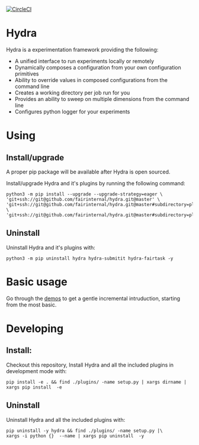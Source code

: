 [![CircleCI](https://circleci.com/gh/fairinternal/hydra.svg?style=svg&circle-token=af199cd2deca9e70e53776f9ded96284b10687e9)](https://circleci.com/gh/fairinternal/hydra)
# Hydra
Hydra is a experimentation framework providing the following:
 * A unified interface to run experiments locally or remotely
 * Dynamically composes a configuration from your own configuration primitives
 * Ability to override values in composed configurations from the command line
 * Creates a working directory per job run for you
 * Provides an ability to sweep on multiple dimensions from the command line
 * Configures python logger for your experiments

# Using
## Install/upgrade
A proper pip package will be available after Hydra is open sourced.

Install/upgrade Hydra and it's plugins by running the following command:
```
python3 -m pip install --upgrade --upgrade-strategy=eager \
'git+ssh://git@github.com/fairinternal/hydra.git@master' \
'git+ssh://git@github.com/fairinternal/hydra.git@master#subdirectory=plugins/fairtask' \
'git+ssh://git@github.com/fairinternal/hydra.git@master#subdirectory=plugins/submitit' 
```

## Uninstall
Uninstall Hydra and it's plugins with:
```
python3 -m pip uninstall hydra hydra-submitit hydra-fairtask -y
```

# Basic usage
Go through the [demos](demos/README.md) to get a gentle incremental intruduction, starting from the most basic.


# Developing
## Install:
Checkout this repository, Install Hydra and all the included plugins in development mode with:
```
pip install -e . && find ./plugins/ -name setup.py | xargs dirname | xargs pip install  -e 
```

## Uninstall 
Uninstall Hydra and all the included plugins with:
```
pip uninstall -y hydra && find ./plugins/ -name setup.py |\
xargs -i python {}  --name | xargs pip uninstall  -y
```
